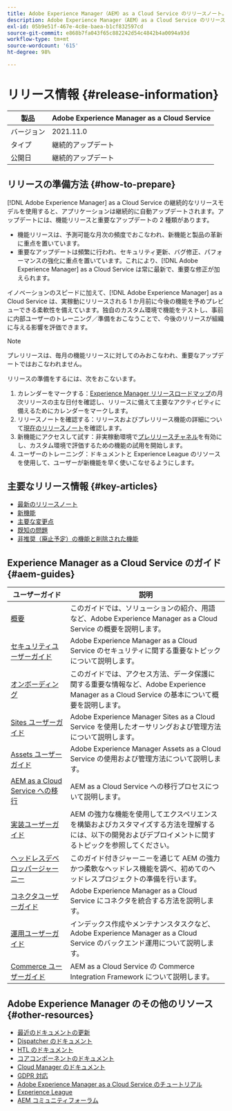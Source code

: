 ```yaml
---
title: Adobe Experience Manager（AEM）as a Cloud Service のリリースノート。
description: Adobe Experience Manager（AEM）as a Cloud Service のリリースノート。
exl-id: 05b9e51f-467e-4c8e-baea-b1cf832597cd
source-git-commit: e868b7fa043f65c882242d54c4842b4a0094a93d
workflow-type: tm+mt
source-wordcount: '615'
ht-degree: 98%

---
```


# リリース情報 {#release-information}

| 製品 | Adobe Experience Manager as a Cloud Service |
|---|---|
| バージョン | 2021.11.0 |
| タイプ | 継続的アップデート |
| 公開日 | 継続的アップデート |

## リリースの準備方法 {#how-to-prepare}

[!DNL Adobe Experience Manager] as a Cloud Service の継続的なリリースモデルを使用すると、アプリケーションは継続的に自動アップデートされます。アップデートには、機能リリースと重要なアップデートの 2 種類があります。

* 機能リリースは、予測可能な月次の頻度でおこなわれ、新機能と製品の革新に重点を置いています。
* 重要なアップデートは頻繁に行われ、セキュリティ更新、バグ修正、パフォーマンスの強化に重点を置いています。これにより、[!DNL Adobe Experience Manager] as a Cloud Service は常に最新で、重要な修正が加えられます。

イノベーションのスピードに加えて、[!DNL Adobe Experience Manager] as a Cloud Service は、実稼動にリリースされる 1 か月前に今後の機能を予めプレビューできる柔軟性を備えています。独自のカスタム環境で機能をテストし、事前に内部ユーザーのトレーニング／準備をおこなうことで、今後のリリースが組織に与える影響を評価できます。

>[!NOTE]
>
>プレリリースは、毎月の機能リリースに対してのみおこなわれ、重要なアップデートではおこなわれません。

リリースの準備をするには、次をおこないます。

1. カレンダーをマークする：[Experience Manager リリースロードマップ](https://experienceleague.adobe.com/docs/experience-manager-release-information/aem-release-updates/update-releases-roadmap.html#aem-as-cloud-service)の月次リリースの主な日付を確認し、リリースに備えて主要なアクティビティに備えるためにカレンダーをマークします。
1. リリースノートを確認する：リリースおよびプレリリース機能の詳細について[現在のリリースノート](/help/release-notes/release-notes-cloud/release-notes-current.md)を確認します。
1. 新機能にアクセスして試す：非実稼動環境で[プレリリースチャネル](/help/release-notes/prerelease.md)を有効にし、カスタム環境で評価するための機能の試用を開始します。
1. ユーザーのトレーニング：ドキュメントと Experience League のリソースを使用して、ユーザーが新機能を早く使いこなせるようにします。

## 主要なリリース情報 {#key-articles}

* [最新のリリースノート](/help/release-notes/release-notes-cloud/release-notes-current.md)
* [新機能](what-is-new.md)
* [主要な変更点](aem-cloud-changes.md)
* [既知の問題](known-issues.md)
* [非推奨（廃止予定）の機能と削除された機能](deprecated-removed-features.md)

## Experience Manager as a Cloud Service のガイド {#aem-guides}

| ユーザーガイド | 説明 |
|---|---|
| [概要](/help/overview/home.md) | このガイドでは、ソリューションの紹介、用語など、Adobe Experience Manager as a Cloud Service の概要を説明します。 |
| [セキュリティユーザーガイド](/help/security/home.md) | Adobe Experience Manager as a Cloud Service のセキュリティに関する重要なトピックについて説明します。 |
| [オンボーディング](/help/onboarding/home.md) | このガイドでは、アクセス方法、データ保護に関する重要な情報など、Adobe Experience Manager as a Cloud Service の基本について概要を説明します。 |
| [Sites ユーザーガイド](/help/sites-cloud/home.md) | Adobe Experience Manager Sites as a Cloud Service を使用したオーサリングおよび管理方法について説明します。 |
| [Assets ユーザーガイド](/help/assets/home.md) | Adobe Experience Manager Assets as a Cloud Service の使用および管理方法について説明します。 |
| [AEM as a Cloud Service への移行](/help/move-to-cloud-service/home.md) | AEM as a Cloud Service への移行プロセスについて説明します。 |
| [実装ユーザーガイド](/help/implementing/home.md) | AEM の強力な機能を使用してエクスペリエンスを構築およびカスタマイズする方法を理解するには、以下の開発およびデプロイメントに関するトピックを参照してください。 |
| [ヘッドレスデベロッパージャーニー](/help/journey-headless/developer/overview.md) | このガイド付きジャーニーを通じて AEM の強力かつ柔軟なヘッドレス機能を調べ、初めてのヘッドレスプロジェクトの準備を行います。 |
| [コネクタユーザーガイド](/help/connectors/home.md) | Adobe Experience Manager as a Cloud Service にコネクタを統合する方法を説明します。 |
| [運用ユーザーガイド](/help/operations/home.md) | インデックス作成やメンテナンスタスクなど、Adobe Experience Manager as a Cloud Service のバックエンド運用について説明します。 |
| [Commerce ユーザーガイド](/help/commerce-cloud/home.md) | AEM as a Cloud Service の Commerce Integration Framework について説明します。 |

## Adobe Experience Manager のその他のリソース {#other-resources}

* [最近のドキュメントの更新](https://experienceleague.adobe.com/docs/experience-manager-release-information/aem-release-updates/doc-updates/documentation-updates.html?lang=ja)
* [Dispatcher のドキュメント](/help/implementing/dispatcher/overview.md)
* [HTL のドキュメント](https://experienceleague.adobe.com/docs/experience-manager-htl/using/overview.html?lang=ja)
* [コアコンポーネントのドキュメント](https://experienceleague.adobe.com/docs/experience-manager-core-components/using/introduction.html?lang=ja)
* [Cloud Manager のドキュメント](https://experienceleague.adobe.com/docs/experience-manager-cloud-service/onboarding/what-is-required/navigate-to-cloud-manager.html?lang=ja)
* [GDPR 対応](/help/compliance/data-privacy-and-protection-readiness/aem-readiness.md)
* [Adobe Experience Manager as a Cloud Service のチュートリアル](https://experienceleague.adobe.com/docs/experience-manager-learn/cloud-service/overview.html?lang=ja)
* [Experience League](https://guided.adobe.com/?promoid=K42KVXHD&amp;mv=other#solutions/experience-manager)
* [AEM コミュニティフォーラム](https://forums.adobe.com/community/experience-cloud/marketing-cloud/experience-manager)
